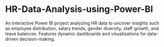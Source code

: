 # HR-Data-Analysis-using-Power-BI
An interactive Power BI project analyzing HR data to uncover insights such as employee distribution, salary trends, gender diversity, staff growth, and leave balances. Features dynamic dashboards and visualizations for data-driven decision-making.

